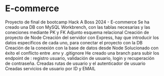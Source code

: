 # E-commerce
Proyecto de final de bootcamp Hack A Boss 2024 - E-commerce
Se ha creado una DB con MySQL Workbrench, con las tablas necesarias y las coneciones mediante PK y FK
Adjunto esquema relacional
Creación de proyecto de Node
Creación del servidor con Express, hay que introducir los datos específicos de cada uno, para conectar el proyecto con la DB
Creación de la conexión con la base de datos desde Node
Solucionado con éxito el conflicto entre .env y .gitignore
He creado una branch para subir los endpoint de : registro usuario, validación de usuario, login y recuperación de contraseña.
Creadas rutas de usuario y el autenticador de usuario
Creadas servicios de usuario por ID y EMAIL
